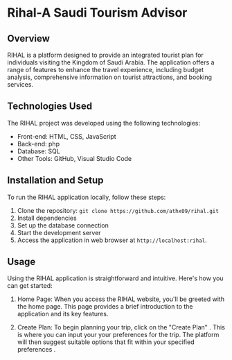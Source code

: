 # Rihal-A Saudi Tourism Advisor 

## Overview
RIHAL is a platform designed to provide an integrated tourist plan for individuals visiting the Kingdom of Saudi Arabia. The application offers a range of features to enhance the travel experience, including budget analysis, comprehensive information on tourist attractions, and booking services.

 ## Technologies Used
The RIHAL project was developed using the following technologies:
- Front-end: HTML, CSS, JavaScript
- Back-end: php
- Database: SQL
- Other Tools: GitHub, Visual Studio Code

## Installation and Setup
To run the RIHAL application locally, follow these steps:
1. Clone the repository: `git clone https://github.com/athx09/rihal.git`
2. Install dependencies
3. Set up the database connection 
4. Start the development server
5. Access the application in web browser at `http://localhost:rihal`.

## Usage

Using the RIHAL application is straightforward and intuitive. Here's how you can get started:

1. Home Page: When you access the RIHAL website, you'll be greeted with the home page. This page provides a brief introduction to the application and its key features.

2. Create Plan: To begin planning your trip, click on the "Create Plan" . This is where you can input your your preferences for the trip. The platform will then suggest suitable options that fit within your specified preferences .